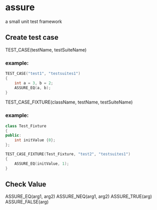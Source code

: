 # assure
a small unit test framework

## Create test case

TEST_CASE(testName, testSuiteName)
### example: 
```C++
TEST_CASE("test1", "testsuites1")
{
    int a = 3, b = 2;
    ASSURE_EQ(a, b);
}
```

TEST_CASE_FIXTURE(className, testName, testSuiteName)
### example:
```C++
class Test_Fixture
{
public:
    int initValue {0};
};

TEST_CASE_FIXTURE(Test_Fixture, "test2", "testsuites1")
{
    ASSURE_EQ(initValue, 1);
}
```

## Check Value
ASSURE_EQ(arg1, arg2)
ASSURE_NEQ(arg1, arg2)
ASSURE_TRUE(arg)
ASSURE_FALSE(arg)
